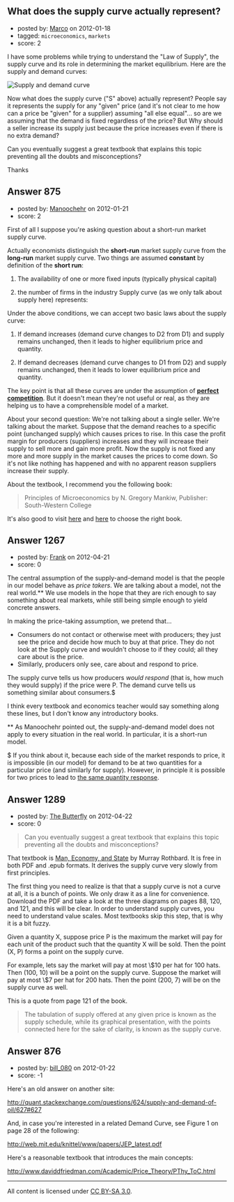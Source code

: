 ## What does the supply curve actually represent?

- posted by: [Marco](https://stackexchange.com/users/-1/599-marco) on 2012-01-18
- tagged: `microeconomics`, `markets`
- score: 2

I have some problems while trying to understand the "Law of Supply", the supply curve and its role in determining the market equilibrium. Here are the supply and demand curves:

![Supply and demand curve][1]

Now what does the supply curve ("S" above) actually represent? People say it represents the supply for any "given" price (and it's not clear to me how can a price be "given" for a supplier) assuming "all else equal"... so are we assuming that the demand is fixed regardless of the price? But Why should a seller increase its supply just because the price increases even if there is no extra demand?

Can you eventually suggest a great textbook that explains this topic preventing all the doubts and misconceptions?

Thanks


  [1]: http://i.stack.imgur.com/O4MwQ.png


## Answer 875

- posted by: [Manoochehr](https://stackexchange.com/users/-1/400-manoochehr) on 2012-01-21
- score: 2

<p>First of all I suppose you're asking question about a short-run market supply curve.</p>

<p>Actually economists distinguish the <strong>short-run</strong> market supply curve from the <strong>long-run</strong> market supply curve. Two things are assumed <strong>constant</strong> by definition of the <strong>short run</strong>: </p>

<ol>
<li><p>The availability of one or more fixed inputs (typically physical capital)</p></li>
<li><p>the number of firms in the industry
Supply curve (as we only talk about supply here) represents:</p></li>
</ol>

<p>Under the above conditions, we can accept two basic laws about the supply curve:</p>

<ol>
<li><p>If demand increases (demand curve changes to D2 from D1) and supply remains unchanged, then it leads to higher equilibrium price and quantity.</p></li>
<li><p>If demand decreases (demand curve changes to D1 from D2) and supply remains unchanged, then it leads to lower equilibrium price and quantity.</p></li>
</ol>

<p>The key point is that all these curves are under the assumption of <strong><a href="http://en.wikipedia.org/wiki/Perfect_competition" rel="nofollow">perfect competition</a></strong>. But it doesn't mean they're not useful or real, as they are helping us to have a comprehensible model of a market.</p>

<p>About your second question: We're not talking about a single seller. We're talking about the market. Suppose that the demand reaches to a specific point (unchanged supply) which causes prices to rise. In this case the profit margin for producers (suppliers) increases and they will increase their supply to sell more and gain more profit. Now the supply is not fixed any more and more supply in the market causes the prices to come down. So it's not like nothing has happened and with no apparent reason suppliers increase their supply.</p>

<p>About the textbook, I recommend you the following book:</p>

<blockquote>
  <p>Principles of Microeconomics by N. Gregory Mankiw, Publisher: South-Western College</p>
</blockquote>

<p>It's also good to visit <a href="http://www.learn4good.com/bookstore/microeconomics_books_cds.htm" rel="nofollow">here</a> and <a href="http://www.econguru.com/the-best-microeconomics-books/" rel="nofollow">here</a> to choose the right book.</p>



## Answer 1267

- posted by: [Frank](https://stackexchange.com/users/-1/659-frank) on 2012-04-21
- score: 0

<p>The central assumption of the supply-and-demand model is that the people in our model behave as <em>price takers</em>. We are talking about a model, not the real world.** We use models in the hope that they are rich enough to say something about real markets, while still being simple enough to yield concrete answers.</p>

<p>In making the price-taking assumption, we pretend that...</p>

<ul>
<li>Consumers do not contact or otherwise meet with producers; they just see the price and decide how much to buy at that price. They do not look at the Supply curve and wouldn't choose to if they could; all they care about is the price.</li>
<li>Similarly, producers only see, care about and respond to price.</li>
</ul>

<p>The supply curve tells us how producers <em>would respond</em> (that is, how much they would supply) if the price were P. The demand curve tells us something similar about consumers.$</p>

<p>I think every textbook and economics teacher would say something along these lines, but I don't know any introductory books.</p>

<p>** As Manoochehr pointed out, the supply-and-demand model does not apply to every situation in the real world. In particular, it is a short-run model.</p>

<p>$ If you think about it, because each side of the market responds to price, it is impossible (in our model) for demand to be at two quantities for a particular price (and similarly for supply). However, in principle it is possible for two prices to lead to <a href="http://en.wikipedia.org/wiki/Backward_bending_supply_curve_of_labour" rel="nofollow">the same quantity response</a>.</p>



## Answer 1289

- posted by: [The Butterfly](https://stackexchange.com/users/-1/907-the-butterfly) on 2012-04-22
- score: 0

<blockquote>
  <p>Can you eventually suggest a great textbook that explains this topic
  preventing all the doubts and misconceptions?</p>
</blockquote>

<p>That textbook is <a href="http://mises.org/rothbard/mes.asp" rel="nofollow">Man, Economy, and State</a> by Murray Rothbard. It is free in both PDF and .epub formats. It derives the supply curve very slowly from first principles. </p>

<p>The first thing you need to realize is that that a supply curve is not a curve at all, it is a bunch of points. We only draw it as a line for convenience. Download the PDF and take a look at the three diagrams on pages 88, 120, and 121, and this will be clear. In order to understand supply curves, you need to understand value scales. Most textbooks skip this step, that is why it is a bit fuzzy.</p>

<p>Given a quantity X, suppose price P is the maximum the market will pay for each unit of the product such that the quantity X will be sold. Then the point (X, P) forms a point on the supply curve.</p>

<p>For example, lets say the market will pay at most \$10 per hat for 100 hats. Then (100, 10) will be a point on the supply curve.
Suppose the market will pay at most \$7 per hat for 200 hats. Then the point (200, 7) will be on the supply curve as well.</p>

<p>This is a quote from page 121 of the book.</p>

<blockquote>
  <p>The tabulation of supply offered at any given price is known as the
  supply schedule, while its graphical presentation, with the points
  connected here for the sake of clarity, is known as the supply curve.</p>
</blockquote>



## Answer 876

- posted by: [bill_080](https://stackexchange.com/users/-1/612-bill-080) on 2012-01-22
- score: -1

Here's an old answer on another site:

http://quant.stackexchange.com/questions/624/supply-and-demand-of-oil/627#627

And, in case you're interested in a related Demand Curve, see Figure 1 on page 28 of the following:

http://web.mit.edu/knittel/www/papers/JEP_latest.pdf

Here's a reasonable textbook that introduces the main concepts:

http://www.daviddfriedman.com/Academic/Price_Theory/PThy_ToC.html







---

All content is licensed under [CC BY-SA 3.0](https://creativecommons.org/licenses/by-sa/3.0/).

